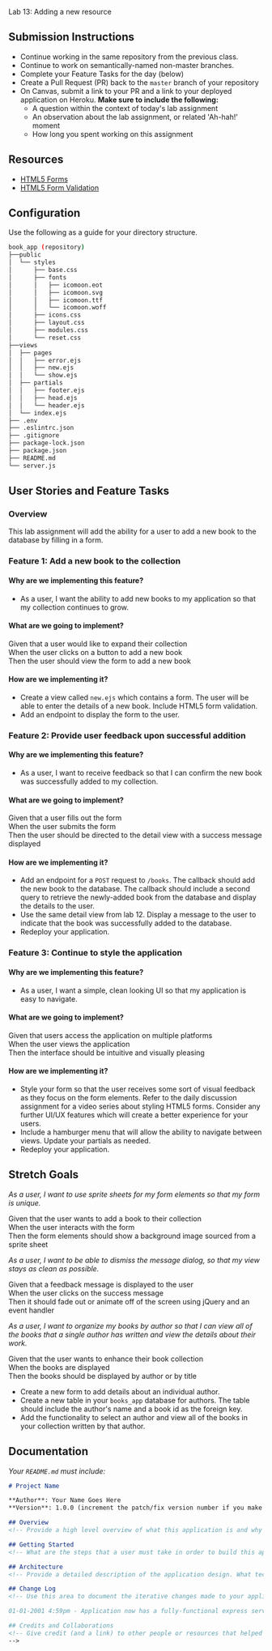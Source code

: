 Lab 13: Adding a new resource

## Submission Instructions

- Continue working in the same repository from the previous class.
- Continue to work on semantically-named non-master branches.
- Complete your Feature Tasks for the day (below)
- Create a Pull Request (PR) back to the `master` branch of your repository
- On Canvas, submit a link to your PR and a link to your deployed application on Heroku. **Make sure to include the following:**
  - A question within the context of today's lab assignment
  - An observation about the lab assignment, or related 'Ah-hah!' moment
  - How long you spent working on this assignment

## Resources

- [HTML5 Forms](https://developer.mozilla.org/en-US/docs/Web/HTML/Element/form)
- [HTML5 Form Validation](https://developer.mozilla.org/en-US/docs/Learn/HTML/Forms/Form_validation#Using_built-in_form_validation)

## Configuration

Use the following as a guide for your directory structure.

```sh
book_app (repository)
├──public
│  └── styles
│      ├── base.css
│      ├── fonts
│      │   ├── icomoon.eot
│      │   ├── icomoon.svg
│      │   ├── icomoon.ttf
│      │   └── icomoon.woff
│      ├── icons.css
│      ├── layout.css
│      ├── modules.css
│      └── reset.css
├──views
│  ├── pages
│  │   ├── error.ejs
│  │   ├── new.ejs
│  │   └── show.ejs
│  ├── partials
│  │   ├── footer.ejs
│  │   ├── head.ejs
│  │   └── header.ejs
│  └── index.ejs
├── .env
├── .eslintrc.json
├── .gitignore
├── package-lock.json
├── package.json
├── README.md
└── server.js
```

## User Stories and Feature Tasks

### Overview

This lab assignment will add the ability for a user to add a new book to the database by filling in a form.

### Feature 1: Add a new book to the collection

#### Why are we implementing this feature?

- As a user, I want the ability to add new books to my application so that my collection continues to grow.

#### What are we going to implement?

Given that a user would like to expand their collection  
When the user clicks on a button to add a new book    
Then the user should view the form to add a new book    

#### How are we implementing it?

- Create a view called `new.ejs` which contains a form. The user will be able to enter the details of a new book. Include HTML5 form validation.
- Add an endpoint to display the form to the user.

### Feature 2: Provide user feedback upon successful addition

#### Why are we implementing this feature?

- As a user, I want to receive feedback so that I can confirm the new book was successfully added to my collection.

#### What are we going to implement?

Given that a user fills out the form  
When the user submits the form  
Then the user should be directed to the detail view with a success message displayed  

#### How are we implementing it?

- Add an endpoint for a `POST` request to `/books`. The callback should add the new book to the database. The callback should include a second query to retrieve the newly-added book from the database and display the details to the user.
- Use the same detail view from lab 12. Display a message to the user to indicate that the book was successfully added to the database.
- Redeploy your application.

### Feature 3: Continue to style the application

#### Why are we implementing this feature?

-  As a user, I want a simple, clean looking UI so that my application is easy to navigate.

#### What are we going to implement?

Given that users access the application on multiple platforms  
When the user views the application  
Then the interface should be intuitive and visually pleasing  

#### How are we implementing it?

- Style your form so that the user receives some sort of visual feedback as they focus on the form elements. Refer to the daily discussion assignment for a video series about styling HTML5 forms. Consider any further UI/UX features which will create a better experience for your users.
- Include a hamburger menu that will allow the ability to navigate between views. Update your partials as needed.
- Redeploy your application.

## Stretch Goals

*As a user, I want to use sprite sheets for my form elements so that my form is unique.*

Given that the user wants to add a book to their collection  
When the user interacts with the form  
Then the form elements should show a background image sourced from a sprite sheet  

*As a user, I want to be able to dismiss the message dialog, so that my view stays as clean as possible.*

Given that a feedback message is displayed to the user  
When the user clicks on the success message  
Then it should fade out or animate off of the screen using jQuery and an event handler  

*As a user, I want to organize my books by author so that I can view all of the books that a single author has written and view the details about their work.*

Given that the user wants to enhance their book collection  
When the books are displayed  
Then the books should be displayed by author or by title  

- Create a new form to add details about an individual author.
- Create a new table in your `books_app` database for authors. The table should include the author's name and a book id as the foreign key.
- Add the functionality to select an author and view all of the books in your collection written by that author.

## Documentation

_Your `README.md` must include:_

```md
# Project Name

**Author**: Your Name Goes Here
**Version**: 1.0.0 (increment the patch/fix version number if you make more commits past your first submission)

## Overview
<!-- Provide a high level overview of what this application is and why you are building it, beyond the fact that it's an assignment for a Code Fellows 301 class. (i.e. What's your problem domain?) -->

## Getting Started
<!-- What are the steps that a user must take in order to build this app on their own machine and get it running? -->

## Architecture
<!-- Provide a detailed description of the application design. What technologies (languages, libraries, etc) you're using, and any other relevant design information. -->

## Change Log
<!-- Use this area to document the iterative changes made to your application as each feature is successfully implemented. Use time stamps. Here's an examples:

01-01-2001 4:59pm - Application now has a fully-functional express server, with GET and POST routes for the book resource.

## Credits and Collaborations
<!-- Give credit (and a link) to other people or resources that helped you build this application. -->
-->
```
